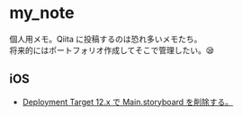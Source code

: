 # my_note

個人用メモ。Qiita に投稿するのは恐れ多いメモたち。  
将来的にはポートフォリオ作成してそこで管理したい。😪

## iOS

- [Deployment Target 12.x で Main.storyboard を削除する。](https://github.com/fucchi-senpai/my_note/blob/main/iOS/notes/AboutDeleteStoryboard.md)
